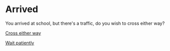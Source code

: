 # Arrived
You arrived at school, but there's a traffic, do you wish to cross either way?

[Cross either way](accident.md)

[Wait patiently](sink.md)
